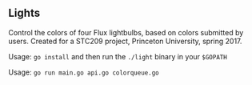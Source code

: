 ## Lights

Control the colors of four Flux lightbulbs, based on colors submitted by users. Created for a STC209 project, Princeton University, spring 2017.

Usage: `go install` and then run the `./light` binary in your `$GOPATH`

Usage: `go run main.go api.go colorqueue.go`
